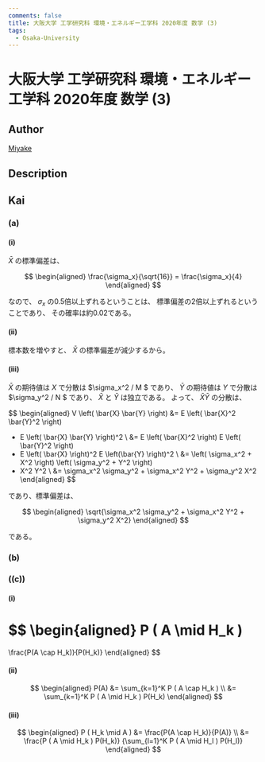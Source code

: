 ```yaml
---
comments: false
title: 大阪大学 工学研究科 環境・エネルギー工学科 2020年度 数学 (3)
tags:
  - Osaka-University
---
```

# 大阪大学 工学研究科 環境・エネルギー工学科 2020年度 数学 (3)

## **Author**
[Miyake](https://miyake.github.io/exams/index.html)

## **Description**

## **Kai**
### (a)
#### (i)
$\bar{X}$ の標準偏差は、

$$
\begin{aligned}
\frac{\sigma_x}{\sqrt{16}} = \frac{\sigma_x}{4}
\end{aligned}
$$

なので、 $\sigma_x$ の0.5倍以上ずれるということは、
標準偏差の2倍以上ずれるということであり、
その確率は約0.02である。

#### (ii)
標本数を増やすと、 $\bar{X}$ の標準偏差が減少するから。

#### (iii)
$\bar{X}$ の期待値は $X$ で分散は $\sigma_x^2 / M $ であり、
$\bar{Y}$ の期待値は $Y$ で分散は $\sigma_y^2 / N $ であり、
$\bar{X}$ と $\bar{Y}$ は独立である。
よって、 $\bar{X} \bar{Y}$ の分散は、

$$
\begin{aligned}
V \left( \bar{X} \bar{Y} \right)
&=
E \left( \bar{X}^2 \bar{Y}^2 \right)
- E \left( \bar{X} \bar{Y} \right)^2
\\
&=
E \left( \bar{X}^2 \right) E \left( \bar{Y}^2 \right)
- E \left( \bar{X} \right)^2 E \left(\bar{Y} \right)^2
\\
&=
\left( \sigma_x^2 + X^2 \right) \left( \sigma_y^2 + Y^2 \right)
- X^2 Y^2
\\
&=
\sigma_x^2 \sigma_y^2 + \sigma_x^2 Y^2 + \sigma_y^2 X^2
\end{aligned}
$$

であり、標準偏差は、

$$
\begin{aligned}
\sqrt{\sigma_x^2 \sigma_y^2 + \sigma_x^2 Y^2 + \sigma_y^2 X^2}
\end{aligned}
$$

である。

### (b)

### (\(c\))
#### (i)

$$
\begin{aligned}
P ( A \mid H_k )
=
\frac{P(A \cap H_k)}{P(H_k)}
\end{aligned}
$$

#### (ii)

$$
\begin{aligned}
P(A)
&=
\sum_{k=1}^K P ( A \cap H_k )
\\
&=
\sum_{k=1}^K P ( A \mid H_k ) P(H_k)
\end{aligned}
$$

#### (iii)

$$
\begin{aligned}
P ( H_k \mid A )
&=
\frac{P(A \cap H_k)}{P(A)}
\\
&=
\frac{P ( A \mid H_k ) P(H_k)}
{\sum_{l=1}^K P ( A \mid H_l ) P(H_l)}
\end{aligned}
$$